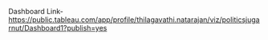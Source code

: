 Dashboard Link-https://public.tableau.com/app/profile/thilagavathi.natarajan/viz/politicsjugarnut/Dashboard1?publish=yes

